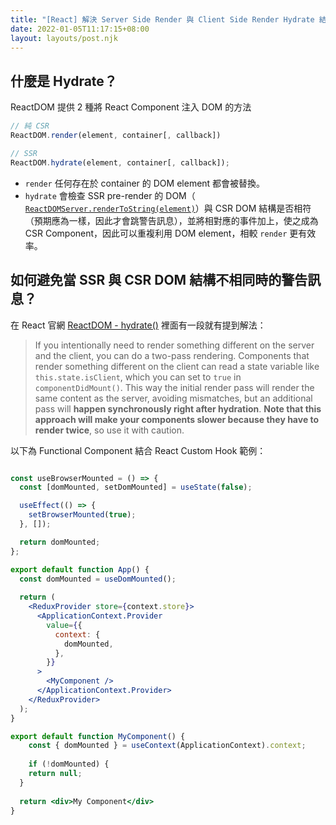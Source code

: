 ```yaml
---
title: "[React] 解決 Server Side Render 與 Client Side Render Hydrate 結果不一致警告訊息"
date: 2022-01-05T11:17:15+08:00
layout: layouts/post.njk
---
```


## 什麼是 Hydrate？

ReactDOM 提供 2 種將 React Component 注入 DOM 的方法

```jsx
// 純 CSR
ReactDOM.render(element, container[, callback])

// SSR
ReactDOM.hydrate(element, container[, callback]);
```

- `render` 任何存在於 container 的 DOM element 都會被替換。
- `hydrate` 會檢查 SSR pre-render 的 DOM（ [`ReactDOMServer.renderToString(element)`](https://reactjs.org/docs/react-dom-server.html)）與 CSR DOM 結構是否相符（預期應為一樣，因此才會跳警告訊息），並將相對應的事件加上，使之成為 CSR Component，因此可以重複利用 DOM element，相較 `render` 更有效率。

## 如何避免當 SSR 與 CSR DOM 結構不相同時的警告訊息？

在 React 官網 [ReactDOM - hydrate()](https://reactjs.org/docs/react-dom.html#hydrate) 裡面有一段就有提到解法：

> If you intentionally need to render something different on the server and the client, you can do a two-pass rendering. Components that render something different on the client can read a state variable like `this.state.isClient`, which you can set to `true` in `componentDidMount()`. This way the initial render pass will render the same content as the server, avoiding mismatches, but an additional pass will **happen synchronously right after hydration**. **Note that this approach will make your components slower because they have to render twice**, so use it with caution.

以下為 Functional Component 結合 React Custom Hook 範例：

```jsx

const useBrowserMounted = () => {
  const [domMounted, setDomMounted] = useState(false);

  useEffect(() => {
    setBrowserMounted(true);
  }, []);

  return domMounted;
};
```

```jsx
export default function App() {
  const domMounted = useDomMounted();
  
  return (
    <ReduxProvider store={context.store}>
      <ApplicationContext.Provider
        value={{
          context: {
            domMounted,
          },
        }}
      >
        <MyComponent />
      </ApplicationContext.Provider>
    </ReduxProvider>
  );
}

```

```jsx
export default function MyComponent() {
	const { domMounted } = useContext(ApplicationContext).context;
  
	if (!domMounted) {
    return null;
  }
  
  return <div>My Component</div>
}
```

